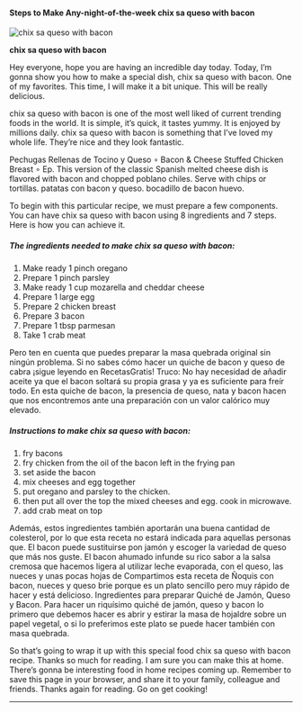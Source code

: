             

#### Steps to Make Any-night-of-the-week chix sa queso with bacon

![chix sa queso with bacon](https://img-global.cpcdn.com/recipes/55746993/751x532cq70/chix-sa-queso-with-bacon-recipe-main-photo.jpg)

**chix sa queso with bacon**

Hey everyone, hope you are having an incredible day today. Today, I’m gonna show you how to make a special dish, chix sa queso with bacon. One of my favorites. This time, I will make it a bit unique. This will be really delicious.

chix sa queso with bacon is one of the most well liked of current trending foods in the world. It is simple, it’s quick, it tastes yummy. It is enjoyed by millions daily. chix sa queso with bacon is something that I’ve loved my whole life. They’re nice and they look fantastic.

Pechugas Rellenas de Tocino y Queso ∘ Bacon & Cheese Stuffed Chicken Breast ∘ Ep. This version of the classic Spanish melted cheese dish is flavored with bacon and chopped poblano chiles. Serve with chips or tortillas. patatas con bacon y queso. bocadillo de bacon huevo.

To begin with this particular recipe, we must prepare a few components. You can have chix sa queso with bacon using 8 ingredients and 7 steps. Here is how you can achieve it.

##### The ingredients needed to make chix sa queso with bacon:

1.  Make ready 1 pinch oregano
2.  Prepare 1 pinch parsley
3.  Make ready 1 cup mozarella and cheddar cheese
4.  Prepare 1 large egg
5.  Prepare 2 chicken breast
6.  Prepare 3 bacon
7.  Prepare 1 tbsp parmesan
8.  Take 1 crab meat

Pero ten en cuenta que puedes preparar la masa quebrada original sin ningún problema. Si no sabes cómo hacer un quiche de bacon y queso de cabra ¡sigue leyendo en RecetasGratis! Truco: No hay necesidad de añadir aceite ya que el bacon soltará su propia grasa y ya es suficiente para freír todo. En esta quiche de bacon, la presencia de queso, nata y bacon hacen que nos encontremos ante una preparación con un valor calórico muy elevado.

##### Instructions to make chix sa queso with bacon:

1.  fry bacons
2.  fry chicken from the oil of the bacon left in the frying pan
3.  set aside the bacon
4.  mix cheeses and egg together
5.  put oregano and parsley to the chicken.
6.  then put all over the top the mixed cheeses and egg. cook in microwave.
7.  add crab meat on top

Además, estos ingredientes también aportarán una buena cantidad de colesterol, por lo que esta receta no estará indicada para aquellas personas que. El bacon puede sustituirse pon jamón y escoger la variedad de queso que más nos guste. El bacon ahumado infunde su rico sabor a la salsa cremosa que hacemos ligera al utilizar leche evaporada, con el queso, las nueces y unas pocas hojas de Compartimos esta receta de Ñoquis con bacon, nueces y queso brie porque es un plato sencillo pero muy rápido de hacer y está delicioso. Ingredientes para preparar Quiché de Jamón, Queso y Bacon. Para hacer un riquísimo quiché de jamón, queso y bacon lo primero que debemos hacer es abrir y estirar la masa de hojaldre sobre un papel vegetal, o si lo preferimos este plato se puede hacer también con masa quebrada.

So that’s going to wrap it up with this special food chix sa queso with bacon recipe. Thanks so much for reading. I am sure you can make this at home. There’s gonna be interesting food in home recipes coming up. Remember to save this page in your browser, and share it to your family, colleague and friends. Thanks again for reading. Go on get cooking!

* * *